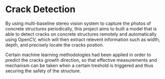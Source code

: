 # Crack Detection
By using multi-baseline stereo vision system to capture the photos of concrete structures periodically, this project aims to built a model that is able to detect cracks on concrete structures remotely and automatically using OpenCV, which will then extract relevent information such as width, depth, and precisely locate the cracks postion.

Certain machine learning methodologies had been applied in order to predict the cracks growth direction, so that effective measurements and mechanism can be taken when a certain treshold is triggered and thus securing the safety of the structure.
